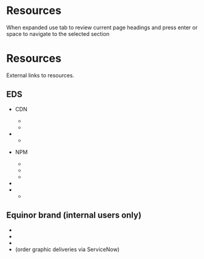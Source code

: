 # Resources

When expanded use tab to review current page headings and press enter or space to navigate to the selected section

# Resources

External links to resources.

## EDS

-   CDN
    
    -   
    -   
-   -   
-   NPM
    
    -   
    -   
    -   
-   
-   -   

## Equinor brand (internal users only)

-   
-   
-   
-    (order graphic deliveries via ServiceNow)
